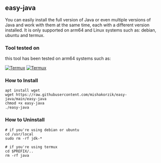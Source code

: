 ## easy-java
You can easily install the full version of Java or even multiple versions of Java and work with them at the same time, each with a different version installed. It is only supported on arm64 and Linux systems such as: debian, ubuntu and termux.

### Tool tested on
this tool has been tested on arm64 systems such as:

<a href="https://github.com/mishakorzik"><img title="Termux" src="https://img.shields.io/badge/Tested on-Raspberry_pi-blue?style=for-the-badge&logo=github"></a>
<a href="https://github.com/mishakorzik"><img title="Termux" src="https://img.shields.io/badge/Tested on-Termux-blue?style=for-the-badge&logo=github"></a>

### How to Install

```
apt install wget
wget https://raw.githubusercontent.com/mishakorzik/easy-java/main/easy-java
chmod +x easy-java
./easy-java
```

### How to Uninstall

```
# if you're using debian or ubuntu
cd /usr/local
sudo rm -rf jdk-*

# if you're using termux
cd $PREFIX/..
rm -rf java

```
